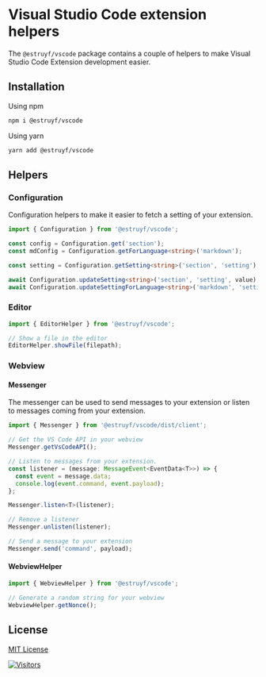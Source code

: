 # Visual Studio Code extension helpers

The `@estruyf/vscode` package contains a couple of helpers to make Visual Studio Code Extension development easier.

## Installation

Using npm

```bash
npm i @estruyf/vscode
```

Using yarn

```bash
yarn add @estruyf/vscode
```

## Helpers

### Configuration

Configuration helpers to make it easier to fetch a setting of your extension.

```typescript
import { Configuration } from '@estruyf/vscode';

const config = Configuration.get('section');
const mdConfig = Configuration.getForLanguage<string>('markdown');

const setting = Configuration.getSetting<string>('section', 'setting');

await Configuration.updateSetting<string>('section', 'setting', value);
await Configuration.updateSettingForLanguage<string>('markdown', 'setting', value);
```

### Editor

```typescript
import { EditorHelper } from '@estruyf/vscode';

// Show a file in the editor
EditorHelper.showFile(filepath);
```

### Webview

#### Messenger

The messenger can be used to send messages to your extension or listen to messages coming from your extension.

```typescript
import { Messenger } from '@estruyf/vscode/dist/client';

// Get the VS Code API in your webview
Messenger.getVsCodeAPI();

// Listen to messages from your extension.
const listener = (message: MessageEvent<EventData<T>>) => {
  const event = message.data;
  console.log(event.command, event.payload);
};

Messenger.listen<T>(listener);

// Remove a listener
Messenger.unlisten(listener);

// Send a message to your extension
Messenger.send('command', payload);
```

#### WebviewHelper

```typescript
import { WebviewHelper } from '@estruyf/vscode';

// Generate a random string for your webview
WebviewHelper.getNonce();
```

## License

[MIT License](./LICENSE)

[![Visitors](https://api.visitorbadge.io/api/visitors?path=https%3A%2F%2Fgithub.com%2Festruyf%2Fvscode-helpers&countColor=%23263759)](https://visitorbadge.io/status?path=https%3A%2F%2Fgithub.com%2Festruyf%2Fvscode-helpers)